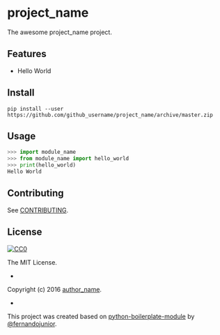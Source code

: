 # project_name

The awesome project_name project.

## Features

* Hello World

## Install

`pip install --user https://github.com/github_username/project_name/archive/master.zip`

[//]: # (If you want to your users install the dist from PYPI using pip see:)
[//]: # (http://python-packaging-user-guide.readthedocs.org/en/latest/distributing/)
[//]: # (http://python-packaging-user-guide.readthedocs.org/en/latest/distributing/#packaging-your-project)
[//]: # (http://python-packaging-user-guide.readthedocs.org/en/latest/distributing/#uploading-your-project-to-pypi)

## Usage

```python
>>> import module_name
>>> from module_name import hello_world
>>> print(hello_world)
Hello World
```

## Contributing

See [CONTRIBUTING](/CONTRIBUTING.md).

## License

[![CC0](https://i.creativecommons.org/l/by-nc-sa/4.0/88x31.png)](https://creativecommons.org/licenses/by-nc-sa/4.0/)

The MIT License.

-

Copyright (c) 2016 [author_name](https://github.com/github_username/).

-

This project was created based on [python-boilerplate-module](https://github.com/fernandojunior/python-boilerplate-module) by [@fernandojunior](https://github.com/fernandojunior/).
